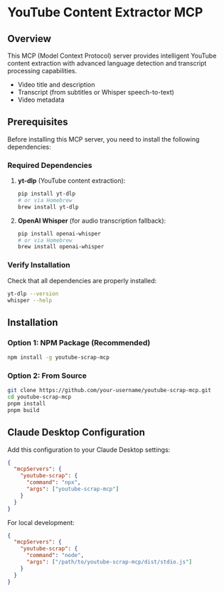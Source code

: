 # YouTube Content Extractor MCP

## Overview

This MCP (Model Context Protocol) server provides intelligent YouTube content extraction with advanced language detection and transcript processing capabilities.

- Video title and description
- Transcript (from subtitles or Whisper speech-to-text)
- Video metadata

## Prerequisites

Before installing this MCP server, you need to install the following dependencies:

### Required Dependencies

1. **yt-dlp** (YouTube content extraction):

   ```bash
   pip install yt-dlp
   # or via Homebrew
   brew install yt-dlp
   ```

2. **OpenAI Whisper** (for audio transcription fallback):

   ```bash
   pip install openai-whisper
   # or via Homebrew
   brew install openai-whisper
   ```

### Verify Installation

Check that all dependencies are properly installed:

```bash
yt-dlp --version
whisper --help
```

## Installation

### Option 1: NPM Package (Recommended)

```bash
npm install -g youtube-scrap-mcp
```

### Option 2: From Source

```bash
git clone https://github.com/your-username/youtube-scrap-mcp.git
cd youtube-scrap-mcp
pnpm install
pnpm build
```

## Claude Desktop Configuration

Add this configuration to your Claude Desktop settings:

```json
{
  "mcpServers": {
    "youtube-scrap": {
      "command": "npx",
      "args": ["youtube-scrap-mcp"]
    }
  }
}
```

For local development:

```json
{
  "mcpServers": {
    "youtube-scrap": {
      "command": "node",
      "args": ["/path/to/youtube-scrap-mcp/dist/stdio.js"]
    }
  }
}
```

